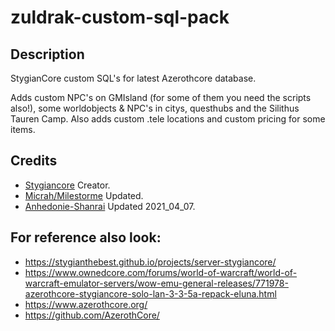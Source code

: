 # zuldrak-custom-sql-pack

## Description
StygianCore custom SQL's for latest Azerothcore database.

Adds custom NPC's on GMIsland (for some of them you need the scripts also!), some worldobjects & NPC's in citys, questhubs and the Silithus Tauren Camp.
Also adds custom .tele locations and custom pricing for some items. 

## Credits
*  [Stygiancore](http://stygianthebest.github.io) Creator.
*  [Micrah/Milestorme](https://github.com/milestorme) Updated.
*  [Anhedonie-Shanrai](https://github.com/Anhedonie-Shanrai) Updated 2021_04_07.

## For reference also look: 
*  https://stygianthebest.github.io/projects/server-stygiancore/ 
*  https://www.ownedcore.com/forums/world-of-warcraft/world-of-warcraft-emulator-servers/wow-emu-general-releases/771978-azerothcore-stygiancore-solo-lan-3-3-5a-repack-eluna.html
*  https://www.azerothcore.org/
*  https://github.com/AzerothCore/
